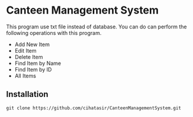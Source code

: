 # Canteen Management System
This program use txt file instead of database. You can do can perform the following operations with this program.



- Add New Item
- Edit Item
- Delete Item
- Find Item by Name
- Find Item by ID
- All Items



## Installation
```
git clone https://github.com/cihatasir/CanteenManagementSystem.git
```
